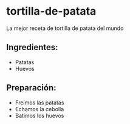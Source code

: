 # tortilla-de-patata
La mejor receta de tortilla de patata del mundo

## Ingredientes:
- Patatas
- Huevos

## Preparación:
- Freimos las patatas
- Echamos la cebolla
- Batimos los huevos
